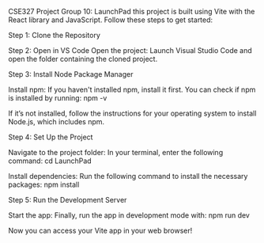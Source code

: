 CSE327 Project Group 10: LaunchPad
this project is built using Vite with the React library and JavaScript. Follow these steps to get started:

Step 1: Clone the Repository

Step 2: Open in VS Code
Open the project: Launch Visual Studio Code and open the folder containing the cloned project.

Step 3: Install Node Package Manager

Install npm: If you haven't installed npm, install it first. You can check if npm is installed by running:
npm -v

If it’s not installed, follow the instructions for your operating system to install Node.js, which includes npm.

Step 4: Set Up the Project

Navigate to the project folder: In your terminal, enter the following command:
cd LaunchPad

Install dependencies: Run the following command to install the necessary packages:
npm install

Step 5: Run the Development Server

Start the app: Finally, run the app in development mode with:
npm run dev

Now you can access your Vite app in your web browser!
